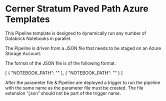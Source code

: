 # Cerner Stratum Paved Path Azure Templates

This Pipeline template is designed to dynamically run any number of Databrick Notebooks in parallel.

The Pipeline is driven from a JSON file that needs to be staged on an Azure Storage Account. 

The format of the JSON file is of the following format. 

[
    {
        "NOTEBOOK_PATH": "<WORKSPACEPATH>"
    },
    {
        "NOTEBOOK_PATH": "<WORKSPACEPATH>"
    }
]

After the parameter file & Pipeline are deployed a trigger to run the pipeline with the same name as the parameter file must be created. The file extension “.json” should not be part of the trigger name. 